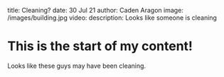 title: Cleaning?
date: 30 Jul 21
author: Caden Aragon
image: /images/building.jpg
video:
description: Looks like someone is cleaning


# This is the start of my content!
Looks like these guys may have been cleaning.